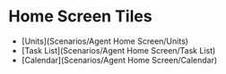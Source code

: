 # Home Screen Tiles

*  [Units](Scenarios/Agent Home Screen/Units) 
*  [Task List](Scenarios/Agent Home Screen/Task List) 
*  [Calendar](Scenarios/Agent Home Screen/Calendar) 

